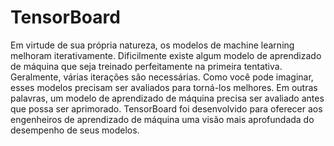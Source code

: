 # TensorBoard

Em virtude de sua própria natureza, os modelos de machine learning melhoram iterativamente. Dificilmente existe algum modelo de aprendizado de máquina que seja treinado perfeitamente na primeira tentativa. Geralmente, várias iterações são necessárias.
Como você pode imaginar, esses modelos precisam ser avaliados para torná-los melhores. Em outras palavras, um modelo de aprendizado de máquina precisa ser avaliado antes que possa ser aprimorado.
TensorBoard foi desenvolvido para oferecer aos engenheiros de aprendizado de máquina uma visão mais aprofundada do desempenho de seus modelos.
